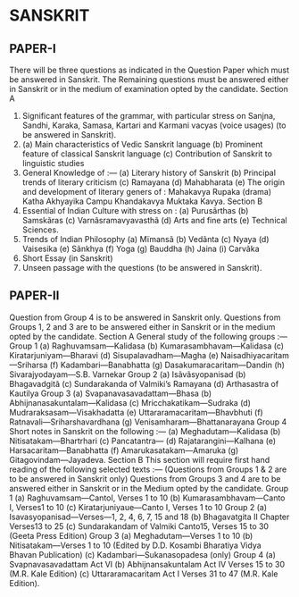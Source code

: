 
# SANSKRIT 


## PAPER-I 
There will be three questions as indicated in the Question Paper which must be answered in Sanskrit. The 
Remaining questions must be answered either in Sanskrit or in the medium of examination opted by the 
candidate.
Section A 
1. Significant features of the grammar, with particular stress on Sanjna, Sandhi, Karaka, Samasa, Kartari 
and Karmani vacyas (voice usages) (to be answered in Sanskrit). 
2. (a) Main characteristics of Vedic Sanskrit language 
 (b) Prominent feature of classical Sanskrit language 
 (c) Contribution of Sanskrit to linguistic studies 
3. General Knowledge of :— 
 (a) Literary history of Sanskrit 
 (b) Principal trends of literary criticism 
 (c) Ramayana 
 (d) Mahabharata 
 (e) The origin and development of literary geners of : 
 Mahakavya 
 Rupaka (drama) 
 Katha 
 Akhyayika 
 Campu 
 Khandakavya 
 Muktaka Kavya. 
Section B 
4. Essential of Indian Culture with stress on : 
 (a) Purusãrthas 
 (b) Samskãras 
 (c) Varnãsramavyavasthã 
 (d) Arts and fine arts 
 (e) Technical Sciences. 
5. Trends of Indian Philosophy 
 (a) Mïmansã 
 (b) Vedãnta 
 (c) Nyaya 
 (d) Vaisesika 
 (e) Sãnkhya 
 (f) Yoga 
 (g) Bauddha 
 (h) Jaina 
 (i) Carvãka 
6. Short Essay (in Sanskrit) 
7. Unseen passage with the questions (to be answered in Sanskrit). 



## PAPER-II 
Question from Group 4 is to be answered in Sanskrit only. Questions from Groups 1, 2 and 3 are to be 
answered either in Sanskrit or in the medium opted by the candidate.
Section A
General study of the following groups :— 
Group 1 (a) Raghuvamsam—Kalidasa 
 (b) Kumarasambhavam—Kalidasa 
 (c) Kiratarjuniyam—Bharavi 
 (d) Sisupalavadham—Magha 
 (e) Naisadhiyacaritam—Sriharsa 
 (f) Kadambari—Banabhatta 
 (g) Dasakumaracaritam—Dandin 
 (h) Sivarajyodayam—S.B. Varnekar 
Group 2 (a) Isãvãsyopanisad 
 (b) Bhagavadgitã 
 (c) Sundarakanda of Valmiki’s 
 Ramayana 
 (d) Arthasastra of Kautilya 
Group 3 (a) Svapanavasavadattam—Bhasa 
 (b) Abhijnanasakuntalam—Kalidasa 
 (c) Mricchakatikam—Sudraka 
 (d) Mudraraksasam—Visakhadatta 
 (e) Uttararamacaritam—Bhavbhuti 
 (f) Ratnavali—Sriharshavardhana 
 (g) Venisamharam—Bhattanarayana 
Group 4 Short notes in Sanskrit on the following :— 
 (a) Meghadutam—Kalidasa 
 (b) Nitisatakam—Bhartrhari 
 (c) Pancatantra— 
 (d) Rajatarangini—Kalhana 
 (e) Harsacaritam—Banabhatta 
 (f) Amarukasatakam—Amaruka 
 (g) Gitagovindam—Jayadeva. 
Section B 
This section will require first hand reading of the following selected texts :— (Questions from Groups 1 & 2 
are to be answered in Sanskrit only) Questions from Groups 3 and 4 are to be answered either in Sanskrit 
or in the Medium opted by the candidate.
Group 1 (a) Raghuvamsam—CantoI, Verses 1 to 10 
 (b) Kumarasambhavam—Canto I, Verses1 to 10 
 (c) Kiratarjuniyaue—Canto I, Verses 1 to 10 
Group 2 (a) Isavasyopanisad—Verses—1, 2, 4, 6, 7, 15 and 18 
 (b) Bhagavatgita II Chapter Verses13 to 25 
 (c) Sundarakandam of Valmiki Canto15, Verses 15 to 30 (Geeta Press Edition)
Group 3 (a) Meghadutam—Verses 1 to 10 
 (b) Nitisatakam—Verses 1 to 10 (Edited by D.D. Kosambi Bharatiya Vidya Bhavan 
Publication) 
 (c) Kadambari—Sukanasopadesa (only) 
Group 4 (a) Svapnavasavadattam Act VI 
 (b) Abhijnansakuntalam Act IV Verses 15 to 30 (M.R. Kale Edition) 
 (c) Uttararamacaritam Act I Verses 31 to 47 (M.R. Kale Edition). 

